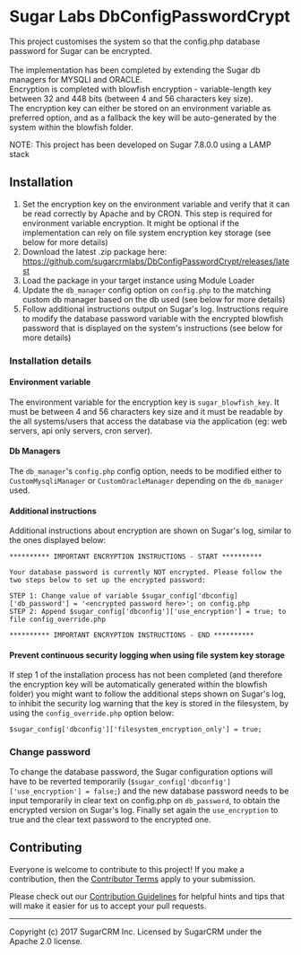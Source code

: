 # Sugar Labs DbConfigPasswordCrypt
This project customises the system so that the config.php database password for Sugar can be encrypted.<br/><br/>
The implementation has been completed by extending the Sugar db managers for MYSQLI and ORACLE.<br/>
Encryption is completed with blowfish encryption - variable-length key between 32 and 448 bits (between 4 and 56 characters key size).<br/>
The encryption key can either be stored on an environment variable as preferred option, and as a fallback the key will be auto-generated by the system within the blowfish folder.

NOTE: This project has been developed on Sugar 7.8.0.0 using a LAMP stack

## Installation

1. Set the encryption key on the environment variable and verify that it can be read correctly by Apache and by CRON. This step is required for environment variable encryption. It might be optional if the implementation can rely on file system encryption key storage (see below for more details)
2. Download the latest .zip package here: https://github.com/sugarcrmlabs/DbConfigPasswordCrypt/releases/latest
3. Load the package in your target instance using Module Loader
4. Update the `db_manager` config option on `config.php` to the matching custom db manager based on the db used (see below for more details)
5. Follow additional instructions output on Sugar's log. Instructions require to modify the database password variable with the encrypted blowfish password that is displayed on the system's instructions (see below for more details)

### Installation details

#### Environment variable
The environment variable for the encryption key is `sugar_blowfish_key`. It must be between 4 and 56 characters key size and it must be readable by the all systems/users that access the database via the application (eg: web servers, api only servers, cron server).

#### Db Managers
The `db_manager`'s `config.php` config option, needs to be modified either to `CustomMysqliManager` or `CustomOracleManager` depending on the `db_manager` used.

#### Additional instructions
Additional instructions about encryption are shown on Sugar's log, similar to the ones displayed below:

```
********** IMPORTANT ENCRYPTION INSTRUCTIONS - START **********

Your database password is currently NOT encrypted. Please follow the two steps below to set up the encrypted password:

STEP 1: Change value of variable $sugar_config['dbconfig]['db_password'] = '<encrypted password here>'; on config.php
STEP 2: Append $sugar_config['dbconfig']['use_encryption'] = true; to file config_override.php

********** IMPORTANT ENCRYPTION INSTRUCTIONS - END **********
```

#### Prevent continuous security logging when using file system key storage
If step 1 of the installation process has not been completed (and therefore the encryption key will be automatically generated within the blowfish folder) you might want to follow the additional steps shown on Sugar's log, to inhibit the security log warning that the key is stored in the filesystem, by using the `config_override.php` option below:

`$sugar_config['dbconfig']['filesystem_encryption_only'] = true;`

### Change password

To change the database password, the Sugar configuration options will have to be reverted temporarily (`$sugar_config['dbconfig']['use_encryption'] = false;`) and the new database password needs to be input temporarily in clear text on config.php on `db_password`, to obtain the encrypted version on Sugar's log. Finally set again the `use_encryption` to true and the clear text password to the encrypted one.

## Contributing
Everyone is welcome to contribute to this project! If you make a contribution, then the [Contributor Terms](CONTRIBUTOR_TERMS.pdf) apply to your submission.

Please check out our [Contribution Guidelines](CONTRIBUTING.md) for helpful hints and tips that will make it easier for us to accept your pull requests.

-----
Copyright (c) 2017 SugarCRM Inc. Licensed by SugarCRM under the Apache 2.0 license.

